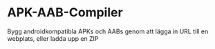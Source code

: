 # APK-AAB-Compiler
Bygg androidkompatibla APKs och AABs genom att lägga in URL till en webplats, eller ladda upp en ZIP
